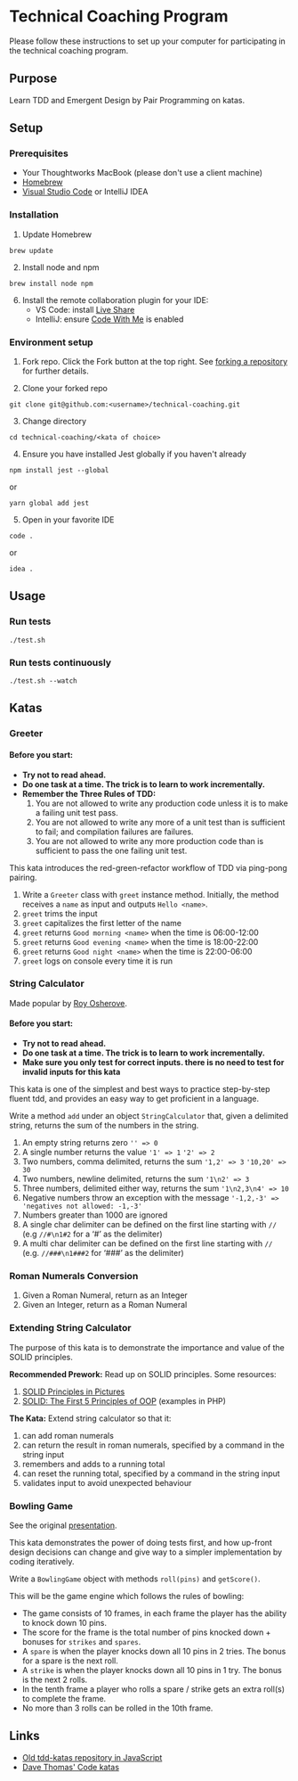 # Technical Coaching Program

Please follow these instructions to set up your computer for participating in the technical coaching program.

## Purpose

Learn TDD and Emergent Design by Pair Programming on katas.

## Setup

### Prerequisites

* Your Thoughtworks MacBook (please don't use a client machine)
* [Homebrew](https://brew.sh)
* [Visual Studio Code](https://code.visualstudio.com) or IntelliJ IDEA

### Installation

1. Update Homebrew
```
brew update
```
2. Install node and npm
```
brew install node npm
```
6. Install the remote collaboration plugin for your IDE:
    - VS Code: install [Live Share](https://marketplace.visualstudio.com/items?itemName=MS-vsliveshare.vsliveshare)
    - IntelliJ: ensure [Code With Me](https://www.jetbrains.com/help/idea/code-with-me.html) is enabled


### Environment setup

1. Fork repo. Click the Fork button at the top right. See [forking a repository](https://docs.github.com/en/get-started/quickstart/fork-a-repo#forking-a-repository) for further details.

2. Clone your forked repo
```
git clone git@github.com:<username>/technical-coaching.git
```

3. Change directory
```
cd technical-coaching/<kata of choice>
```

4. Ensure you have installed Jest globally if you haven't already
```
npm install jest --global
```
or
```
yarn global add jest
```

5. Open in your favorite IDE
```
code .
```
or
```
idea .
```


## Usage

### Run tests
```
./test.sh
```

### Run tests continuously
```
./test.sh --watch
```

## Katas

### Greeter

#### Before you start:
* **Try not to read ahead.**
* **Do one task at a time. The trick is to learn to work incrementally.**
* **Remember the Three Rules of TDD:**
  1. You are not allowed to write any production code unless it is to make a failing unit test pass.
  2. You are not allowed to write any more of a unit test than is sufficient to fail; and compilation failures are failures.
  3. You are not allowed to write any more production code than is sufficient to pass the one failing unit test.

This kata introduces the red-green-refactor workflow of TDD via ping-pong pairing.

1. Write a `Greeter` class with `greet` instance method. Initially, the method receives a `name` as input and outputs `Hello <name>`.
2. `greet` trims the input
3. `greet` capitalizes the first letter of the name
4. `greet` returns `Good morning <name>` when the time is 06:00-12:00
5. `greet` returns `Good evening <name>` when the time is 18:00-22:00
6. `greet` returns `Good night <name>` when the time is 22:00-06:00
7. `greet` logs on console every time it is run


### String Calculator
Made popular by [Roy Osherove](http://osherove.com/tdd-kata-1/).

#### Before you start:
* **Try not to read ahead.**
* **Do one task at a time. The trick is to learn to work incrementally.**
* **Make sure you only test for correct inputs. there is no need to test for invalid inputs for this kata**

This kata is one of the simplest and best ways to practice step-by-step fluent tdd, and provides an easy way to get proficient in a language.

Write a method `add` under an object `StringCalculator` that, given a delimited string, returns the sum of the numbers in the string.

1. An empty string returns zero `'' => 0`
2. A single number returns the value `'1' => 1` `'2' => 2`
3. Two numbers, comma delimited, returns the sum `'1,2' => 3` `'10,20' => 30`
4. Two numbers, newline delimited, returns the sum `'1\n2' => 3`
5. Three numbers, delimited either way, returns the sum `'1\n2,3\n4' => 10`
6. Negative numbers throw an exception with the message `'-1,2,-3' => 'negatives not allowed: -1,-3'`
7. Numbers greater than 1000 are ignored
8. A single char delimiter can be defined on the first line starting with `//` (e.g `//#\n1#2` for a ‘#’ as the delimiter)
9. A multi char delimiter can be defined on the first line starting with `//` (e.g. `//###\n1###2` for ‘###’ as the delimiter)

### Roman Numerals Conversion

1. Given a Roman Numeral, return as an Integer
1. Given an Integer, return as a Roman Numeral

### Extending String Calculator

The purpose of this kata is to demonstrate the importance and value of the SOLID principles.

**Recommended Prework:** Read up on SOLID principles. Some resources:
1. [SOLID Principles in Pictures](https://medium.com/backticks-tildes/the-s-o-l-i-d-principles-in-pictures-b34ce2f1e898)
2. [SOLID: The First 5 Principles of OOP](https://www.digitalocean.com/community/conceptual_articles/s-o-l-i-d-the-first-five-principles-of-object-oriented-design) (examples in PHP)

**The Kata:** Extend string calculator so that it:
1. can add roman numerals
1. can return the result in roman numerals, specified by a command in the string input
1. remembers and adds to a running total
1. can reset the running total, specified by a command in the string input
1. validates input to avoid unexpected behaviour

### Bowling Game
See the original [presentation](http://butunclebob.com/ArticleS.UncleBob.TheBowlingGameKata).

This kata demonstrates the power of doing tests first, and how up-front design decisions can change
and give way to a simpler implementation by coding iteratively.

Write a `BowlingGame` object with methods `roll(pins)` and `getScore()`.

This will be the game engine which follows the rules of bowling:

* The game consists of 10 frames, in each frame the player has the ability to knock down 10 pins.
* The score for the frame is the total number of pins knocked down + bonuses for `strikes` and `spares`.
* A `spare` is when the player knocks down all 10 pins in 2 tries. The bonus for a spare is the next roll.
* A `strike` is when the player knocks down all 10 pins in 1 try. The bonus is the next 2 rolls.
* In the tenth frame a player who rolls a spare / strike gets an extra roll(s) to complete the frame.
* No more than 3 rolls can be rolled in the 10th frame.

## Links

- [Old tdd-katas repository in JavaScript](https://github.com/connected-psobocinski/tdd-katas)
- [Dave Thomas' Code katas](http://codekata.com/)
